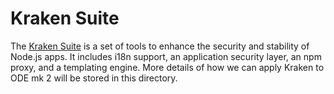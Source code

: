 # Kraken Suite
The [Kraken Suite](http://krakenjs.com/) is a set of tools to enhance the security and stability of Node.js apps.  It includes i18n support, an application security layer, an npm proxy, and a templating engine.  More details of how we can apply Kraken to ODE mk 2 will be stored in this directory.
